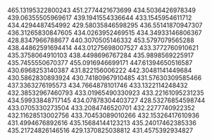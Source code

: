 465.13195322800243
451.2774421673699
434.5036426978349
439.06355505969617
439.1941554336644
433.1545954611712
434.4294487454992
429.58035846598295
436.55141870947307
436.31265830847605
434.0263952469515
434.34933146806367
428.8347966788677
440.3070505146332
453.5797079565288
438.44862591694414
443.01275698007527
433.3772760910621
435.3758064910103
438.4498696767284
435.9898569225917
435.7455550670377
455.0916946699171
447.61394650516587
430.6968253140387
431.822156006222
442.30481141449684
430.5862830893924
430.74180967910485
431.57630309585466
437.3363276195573
434.7664878101746
433.1322114248432
432.38532967460793
433.01965490330923
433.22161095231235
434.59933848717145
434.07878304403727
428.53276854598744
433.0705330273504
433.2084746520701
432.2277740922352
432.11628513002756
433.70453089010266
432.15326417610936
431.4994676892616
435.15684144123213
435.24017462385336
435.21724826146516
429.1370825038812
431.4575392934827